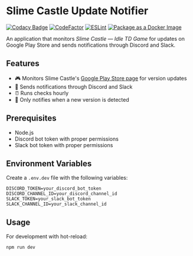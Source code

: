 # Slime Castle Update Notifier

[![Codacy Badge](https://api.codacy.com/project/badge/Grade/ea8593e81db2440b870f8d92559427dc)](https://app.codacy.com/gh/Attacktive/slime-castle-update-notifier?utm_source=github.com&utm_medium=referral&utm_content=Attacktive/slime-castle-update-notifier&utm_campaign=Badge_Grade)
[![CodeFactor](https://www.codefactor.io/repository/github/attacktive/slime-castle-update-notifier/badge)](https://www.codefactor.io/repository/github/attacktive/slime-castle-update-notifier)
[![ESLint](https://github.com/Attacktive/slime-castle-update-notifier/actions/workflows/eslint.yaml/badge.svg)](https://github.com/Attacktive/slime-castle-update-notifier/actions/workflows/eslint.yaml)
[![Package as a Docker Image](https://github.com/Attacktive/slime-castle-update-notifier/actions/workflows/package.yaml/badge.svg)](https://github.com/Attacktive/slime-castle-update-notifier/actions/workflows/package.yaml)

An application that monitors *Slime Castle — Idle TD Game* for updates on Google Play Store and sends notifications through Discord and Slack.

## Features

- 🎮 Monitors Slime Castle's [Google Play Store page](https://play.google.com/store/search?q=slime%20castle&c=apps) for version updates
- 🤖 Sends notifications through Discord and Slack
- ⏰ Runs checks hourly
- 🔄 Only notifies when a new version is detected

## Prerequisites

- Node.js
- Discord bot token with proper permissions
- Slack bot token with proper permissions

## Environment Variables

Create a `.env.dev` file with the following variables:

```env
DISCORD_TOKEN=your_discord_bot_token
DISCORD_CHANNEL_ID=your_discord_channel_id
SLACK_TOKEN=your_slack_bot_token
SLACK_CHANNEL_ID=your_slack_channel_id
```
## Usage

For development with hot-reload:
```bash
npm run dev
```
